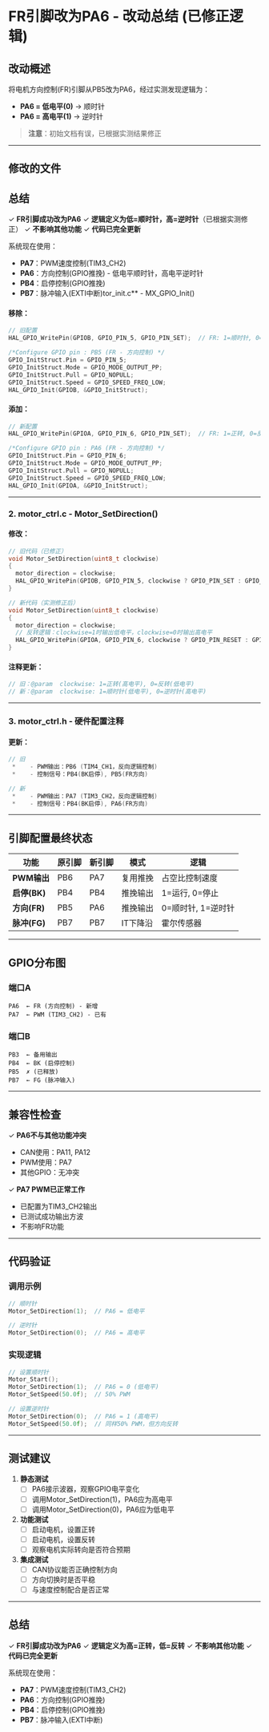 # FR引脚改为PA6 - 改动总结 (已修正逻辑)

## 改动概述
将电机方向控制(FR)引脚从PB5改为PA6，经过实测发现逻辑为：
- **PA6 = 低电平(0)** → 顺时针
- **PA6 = 高电平(1)** → 逆时针

> **注意**：初始文档有误，已根据实测结果修正

---

## 修改的文件
## 总结

✓ **FR引脚成功改为PA6**
✓ **逻辑定义为低=顺时针，高=逆时针**（已根据实测修正）
✓ **不影响其他功能**
✓ **代码已完全更新**

系统现在使用：
- **PA7**：PWM速度控制(TIM3_CH2)
- **PA6**：方向控制(GPIO推挽) - 低电平顺时针，高电平逆时针
- **PB4**：启停控制(GPIO推挽)
- **PB7**：脉冲输入(EXTI中断)tor_init.c** - MX_GPIO_Init()

#### 移除：
```c
// 旧配置
HAL_GPIO_WritePin(GPIOB, GPIO_PIN_5, GPIO_PIN_SET);  // FR: 1=顺时针, 0=逆时针

/*Configure GPIO pin : PB5 (FR - 方向控制) */
GPIO_InitStruct.Pin = GPIO_PIN_5;
GPIO_InitStruct.Mode = GPIO_MODE_OUTPUT_PP;
GPIO_InitStruct.Pull = GPIO_NOPULL;
GPIO_InitStruct.Speed = GPIO_SPEED_FREQ_LOW;
HAL_GPIO_Init(GPIOB, &GPIO_InitStruct);
```

#### 添加：
```c
// 新配置
HAL_GPIO_WritePin(GPIOA, GPIO_PIN_6, GPIO_PIN_SET);  // FR: 1=正转, 0=反转

/*Configure GPIO pin : PA6 (FR - 方向控制) */
GPIO_InitStruct.Pin = GPIO_PIN_6;
GPIO_InitStruct.Mode = GPIO_MODE_OUTPUT_PP;
GPIO_InitStruct.Pull = GPIO_NOPULL;
GPIO_InitStruct.Speed = GPIO_SPEED_FREQ_LOW;
HAL_GPIO_Init(GPIOA, &GPIO_InitStruct);
```

---

### 2. **motor_ctrl.c** - Motor_SetDirection()

#### 修改：
```c
// 旧代码（已修正）
void Motor_SetDirection(uint8_t clockwise)
{
  motor_direction = clockwise;
  HAL_GPIO_WritePin(GPIOB, GPIO_PIN_5, clockwise ? GPIO_PIN_SET : GPIO_PIN_RESET);
}

// 新代码（实测修正后）
void Motor_SetDirection(uint8_t clockwise)
{
  motor_direction = clockwise;
  // 反转逻辑：clockwise=1时输出低电平，clockwise=0时输出高电平
  HAL_GPIO_WritePin(GPIOA, GPIO_PIN_6, clockwise ? GPIO_PIN_RESET : GPIO_PIN_SET);
}
```

#### 注释更新：
```c
// 旧：@param  clockwise: 1=正转(高电平), 0=反转(低电平)
// 新：@param  clockwise: 1=顺时针(低电平), 0=逆时针(高电平)
```

---

### 3. **motor_ctrl.h** - 硬件配置注释

#### 更新：
```c
// 旧
 *    - PWM输出：PB6 (TIM4_CH1，反向逻辑控制)
 *    - 控制信号：PB4(BK启停), PB5(FR方向)

// 新
 *    - PWM输出：PA7 (TIM3_CH2，反向逻辑控制)
 *    - 控制信号：PB4(BK启停), PA6(FR方向)
```

---

## 引脚配置最终状态

| 功能 | 原引脚 | 新引脚 | 模式 | 逻辑 |
|------|-------|-------|------|------|
| **PWM输出** | PB6 | PA7 | 复用推挽 | 占空比控制速度 |
| **启停(BK)** | PB4 | PB4 | 推挽输出 | 1=运行, 0=停止 |
| **方向(FR)** | PB5 | PA6 | 推挽输出 | 0=顺时针, 1=逆时针 |
| **脉冲(FG)** | PB7 | PB7 | IT下降沿 | 霍尔传感器 |

---

## GPIO分布图

### 端口A
```
PA6  ← FR (方向控制) - 新增
PA7  ← PWM (TIM3_CH2) - 已有
```

### 端口B
```
PB3  ← 备用输出
PB4  ← BK (启停控制)
PB5  ✗ (已释放)
PB7  ← FG (脉冲输入)
```

---

## 兼容性检查

✓ **PA6不与其他功能冲突**
- CAN使用：PA11, PA12
- PWM使用：PA7
- 其他GPIO：无冲突

✓ **PA7 PWM已正常工作**
- 已配置为TIM3_CH2输出
- 已测试成功输出方波
- 不影响FR功能

---

## 代码验证

### 调用示例

```c
// 顺时针
Motor_SetDirection(1);  // PA6 = 低电平

// 逆时针
Motor_SetDirection(0);  // PA6 = 高电平
```

### 实现逻辑

```c
// 设置顺时针
Motor_Start();
Motor_SetDirection(1);  // PA6 = 0 (低电平)
Motor_SetSpeed(50.0f);  // 50% PWM

// 设置逆时针
Motor_SetDirection(0);  // PA6 = 1 (高电平)
Motor_SetSpeed(50.0f);  // 同样50% PWM，但方向反转
```

---

## 测试建议

1. **静态测试**
   - [ ] PA6接示波器，观察GPIO电平变化
   - [ ] 调用Motor_SetDirection(1)，PA6应为高电平
   - [ ] 调用Motor_SetDirection(0)，PA6应为低电平

2. **功能测试**
   - [ ] 启动电机，设置正转
   - [ ] 启动电机，设置反转
   - [ ] 观察电机实际转向是否符合预期

3. **集成测试**
   - [ ] CAN协议能否正确控制方向
   - [ ] 方向切换时是否平稳
   - [ ] 与速度控制配合是否正常

---

## 总结

✓ **FR引脚成功改为PA6**
✓ **逻辑定义为高=正转，低=反转**
✓ **不影响其他功能**
✓ **代码已完全更新**

系统现在使用：
- **PA7**：PWM速度控制(TIM3_CH2)
- **PA6**：方向控制(GPIO推挽)
- **PB4**：启停控制(GPIO推挽)
- **PB7**：脉冲输入(EXTI中断)

